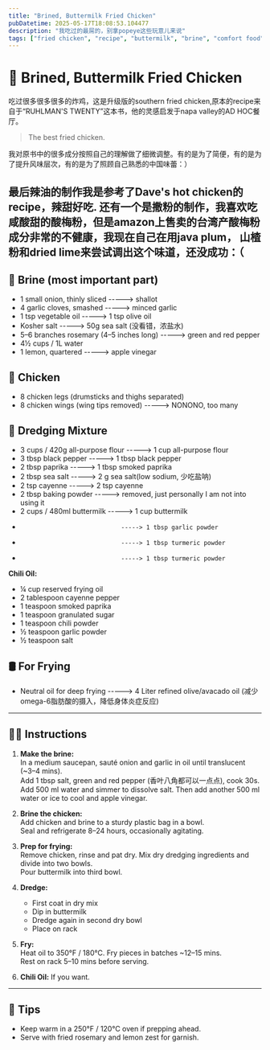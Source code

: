 ```yaml
---
title: "Brined, Buttermilk Fried Chicken"
pubDatetime: 2025-05-17T18:08:53.104477
description: "我吃过的最屌的，别拿popeye这些玩意儿来说"
tags: ["fried chicken", "recipe", "buttermilk", "brine", "comfort food"]
---
```


# 🍗 Brined, Buttermilk Fried Chicken

吃过很多很多很多的炸鸡，这是升级版的southern fried chicken,原本的recipe来自于“RUHLMAN'S TWENTY”这本书，他的灵感启发于napa valley的AD HOC餐厅。

> The best fried chicken.  

我对原书中的很多成分按照自己的理解做了细微调整。有的是为了简便，有的是为了提升风味层次，有的是为了照顾自己熟悉的中国味蕾：）

最后辣油的制作我是参考了Dave's hot chicken的recipe，辣甜好吃.
还有一个是撒粉的制作，我喜欢吃咸酸甜的酸梅粉，但是amazon上售卖的台湾产酸梅粉成分非常的不健康，我现在自己在用java plum， 山楂粉和dried lime来尝试调出这个味道，还没成功：（
---

## 🧂 Brine (most important part)

- 1 small onion, thinly sliced  -----> shallot
- 4 garlic cloves, smashed  ----->  minced garlic
- 1 tsp vegetable oil  -----> 1 tsp olive oil
- Kosher salt  -----> 50g sea salt (没看错，浓盐水)
- 5–6 branches rosemary (4–5 inches long)  -----> green and red pepper
- 4½ cups / 1L water  
- 1 lemon, quartered  -----> apple vinegar

## 🍗 Chicken

- 8 chicken legs (drumsticks and thighs separated)  
- 8 chicken wings (wing tips removed)  -----> NONONO, too many

## 🍚 Dredging Mixture

- 3 cups / 420g all-purpose flour -----> 1 cup all-purpose flour
- 3 tbsp black pepper             -----> 1 tbsp black pepper
- 2 tbsp paprika                  -----> 1 tbsp smoked paprika
- 2 tbsp sea salt                 -----> 2 g sea salt(low sodium, 少吃盐呐)
- 2 tsp cayenne                   -----> 2 tsp cayenne
- 2 tbsp baking powder            -----> removed, just personally I am not into using it
- 2 cups / 480ml buttermilk       -----> 1 cup buttermilk
-                                 -----> 1 tbsp garlic powder

-                                 -----> 1 tbsp turmeric powder
-                                 -----> 1 tbsp turmeric powder
**Chili Oil:** 
- ¼ cup reserved frying oil
- 2 tablespoon cayenne pepper
- 1 teaspoon smoked paprika
- 1 teaspoon granulated sugar
- 1 teaspoon chili powder
- ½ teaspoon garlic powder
- ½ teaspoon salt

## 🛢️ For Frying
- Neutral oil for deep frying -----> 4 Liter refined olive/avacado oil (减少omega-6脂肪酸的摄入，降低身体炎症反应)

---

## 👨‍🍳 Instructions

1. **Make the brine:**  
   In a medium saucepan, sauté onion and garlic in oil until translucent (~3–4 mins).  
   Add 1 tbsp salt, green and red pepper (香叶八角都可以一点点), cook 30s.  
   Add 500 ml water and simmer to dissolve salt. Then add another 500 ml water or ice to cool and apple vinegar.

2. **Brine the chicken:**  
   Add chicken and brine to a sturdy plastic bag in a bowl.  
   Seal and refrigerate 8–24 hours, occasionally agitating.

3. **Prep for frying:**  
   Remove chicken, rinse and pat dry. 
   Mix dry dredging ingredients and divide into two bowls.  
   Pour buttermilk into third bowl.

4. **Dredge:**  
   - First coat in dry mix  
   - Dip in buttermilk  
   - Dredge again in second dry bowl  
   - Place on rack  

5. **Fry:**  
   Heat oil to 350°F / 180°C. Fry pieces in batches ~12–15 mins.  
   Rest on rack 5–10 mins before serving.

6. **Chili Oil:** 
   If you want.

---

## 🌿 Tips

- Keep warm in a 250°F / 120°C oven if prepping ahead.  
- Serve with fried rosemary and lemon zest for garnish.  
